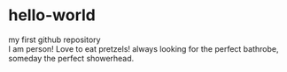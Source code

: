 # hello-world
my first github repository<br>
I am person! Love to eat pretzels! always looking for the perfect bathrobe, someday the perfect showerhead.

